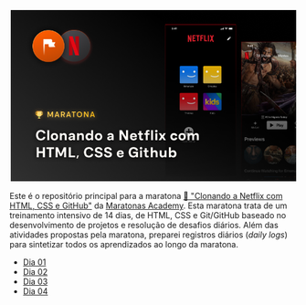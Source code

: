 
<p align="center">
  <img width=500 src="./assets/images/cover-maratona-clonando-a-netflix.png" />
</p>

Este é o repositório principal para a maratona [🏁 "Clonando  a Netflix com HTML, CSS e GitHub"](https://www.maratonas.academy/maratona-netflix) da [Maratonas Academy](https://www.maratonas.academy/). Esta maratona trata de um treinamento intensivo de 14 dias, de HTML, CSS e Git/GitHub baseado no desenvolvimento de projetos e resolução de desafios diários. Além das atividades propostas pela maratona, preparei registros diários (*daily logs*) para sintetizar todos os aprendizados ao longo da maratona. 

- [Dia 01](daily-log/day01.md)
- [Dia 02](daily-log/day02.md)
- [Dia 03](daily-log/day03.md)
- [Dia 04](daily-log/day04.md)